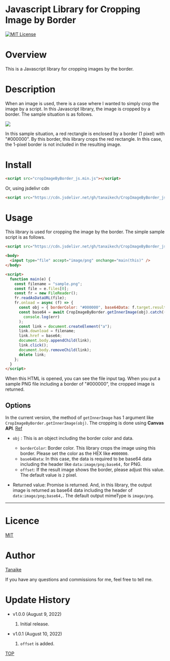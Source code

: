 # Javascript Library for Cropping Image by Border

<a name="top"></a>
[![MIT License](http://img.shields.io/badge/license-MIT-blue.svg?style=flat)](LICENCE)

<a name="overview"></a>

# Overview

This is a Javascript library for cropping images by the border.

<a name="description"></a>

# Description

When an image is used, there is a case where I wanted to simply crop the image by a script. In this Javascript library, the image is cropped by a border. The sample situation is as follows.

![](https://tanaikech.github.io/image-storage/20220809a/fig1.png)

In this sample situation, a red rectangle is enclosed by a border (1 pixel) with "#000000". By this border, this library crops the red rectangle. In this case, the 1-pixel border is not included in the resulting image.

<a name="install"></a>

# Install

```html
<script src="cropImageByBorder_js.min.js"></script>
```

Or, using jsdelivr cdn

```html
<script src="https://cdn.jsdelivr.net/gh/tanaikech/CropImageByBorder_js@master/cropImageByBorder_js.min.js"></script>
```

# Usage

This library is used for cropping the image by the border. The simple sample script is as follows.

```html
<script src="https://cdn.jsdelivr.net/gh/tanaikech/CropImageByBorder_js/cropImageByBorder_js.min.js"></script>

<body>
  <input type="file" accept="image/png" onchange="main(this)" />
</body>

<script>
  function main(e) {
    const filename = "sample.png";
    const file = e.files[0];
    const fr = new FileReader();
    fr.readAsDataURL(file);
    fr.onload = async (f) => {
      const obj = { borderColor: "#000000", base64Data: f.target.result };
      const base64 = await CropImageByBorder.getInnerImage(obj).catch((err) =>
        console.log(err)
      );
      const link = document.createElement("a");
      link.download = filename;
      link.href = base64;
      document.body.appendChild(link);
      link.click();
      document.body.removeChild(link);
      delete link;
    };
  }
</script>
```

When this HTML is opened, you can see the file input tag. When you put a sample PNG file including a border of "#000000", the cropped image is returned.

## Options

In the current version, the method of `getInnerImage` has 1 argument like `CropImageByBorder.getInnerImage(obj)`. The cropping is done using **Canvas API**. [Ref](https://developer.mozilla.org/en-US/docs/Web/API/Canvas_API)

- `obj` : This is an object including the border color and data.

  - `borderColor`: Border color. This library crops the image using this border. Please set the color as the HEX like `#000000`.
  - `base64Data`: In this case, the data is required to be base64 data including the header like `data:image/png;base64,` for PNG.
  - `offset`: If the result image shows the border, please adjust this value. The default value is `2` pixel.

- Returned value: Promise is returned. And, in this library, the output image is returned as base64 data including the header of `data:image/png;base64,`. The default output mimeType is `image/png`.

---

<a name="licence"></a>

# Licence

[MIT](LICENCE)

<a name="author"></a>

# Author

[Tanaike](https://tanaikech.github.io/about/)

If you have any questions and commissions for me, feel free to tell me.

<a name="updatehistory"></a>

# Update History

- v1.0.0 (August 9, 2022)

  1. Initial release.

- v1.0.1 (August 10, 2022)

  1. `offset` is added.

[TOP](#top)
